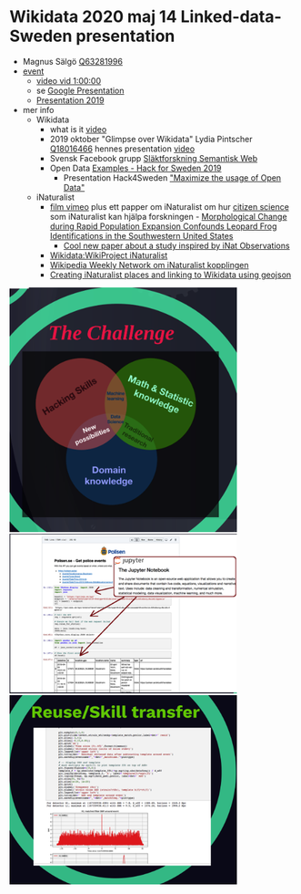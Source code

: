 # Wikidata 2020 maj 14 Linked-data-Sweden presentation
* Magnus Sälgö [Q63281996](https://www.wikidata.org/wiki/Q63281996)
* [event](https://www.eventbrite.com/e/lankade-data-i-sverige-online-event-tickets-104745955974?fbclid=IwAR3BqfogVRg2GpUG2hmob8ryvBncrrLc5hlk6e2Y6nw3HNdTZcGGydI1pe0) 
  * [video vid 1:00:00](https://www.crowdcast.io/e/lankade-data-i-sverige?utm_source=crowdcast&utm_medium=email&utm_campaign=followers)
  * se [Google Presentation](https://docs.google.com/presentation/d/148MMhGNmO9LopsVnh2RR9W3BXnymj3eZTXwU08Z1mlk/edit?usp=sharing)
  * [Presentation 2019](https://github.com/salgo60/Wikidata-Sustainable-Knowledge-Graphs) 
* mer info
  * Wikidata 
    * what is it [video](https://www.youtube.com/watch?v=lmWmMIuCJVM)
    * 2019 oktober "Glimpse over Wikidata" Lydia Pintscher [Q18016466](https://www.wikidata.org/wiki/Q18016466) hennes presentation [video](https://media.ccc.de/v/wikidatacon2019-3-glimpse_over_wikidata)
    * Svensk Facebook grupp [Släktforskning Semantisk Web](https://www.facebook.com/groups/345973895882090)
    * Open Data [Examples - Hack for Sweden 2019](https://github.com/salgo60/open-data-examples)
      * Presentation Hack4Sweden ["Maximize the usage of Open Data"](https://prezi.com/gxli-bpyese7/open-knowledge-oppen-data)
   * iNaturalist
     * [film vimeo](https://vimeo.com/229946260) plus ett papper om iNaturalist om hur [citizen science](https://en.wikipedia.org/wiki/Citizen_science) som iNaturalist kan hjälpa forskningen -  [Morphological Change during Rapid Population Expansion Confounds Leopard Frog Identifications in the Southwestern United States](https://bioone.org/journals/copeia/volume-108/issue-2/CH-19-222/Morphological-Change-during-Rapid-Population-Expansion-Confounds-Leopard-Frog-Identifications/10.1643/CH-19-222.full) 
       * [Cool new paper about a study inspired by iNat Observations](https://forum.inaturalist.org/t/cool-new-paper-about-a-study-inspired-by-inat-observations/12351)
     * [Wikidata:WikiProject iNaturalist](https://www.wikidata.org/wiki/Wikidata:WikiProject_iNaturalist)
     * [Wikipedia Weekly Network om iNaturalist kopplingen](https://twitter.com/WikipediaWeekly/status/1258851809835102208?s=20)
     * [Creating iNaturalist places and linking to Wikidata using geojson](https://forum.inaturalist.org/t/creating-inaturalist-places-and-linking-to-wikidata-using-geojson/12220)
<img src="The Challenge OpenData.png" alt="drawing" width="400"/>

<img src="Jupiter.png" alt="drawing" width="400"/>

<img src="Reuse.png" alt="drawing" width="400"/>
